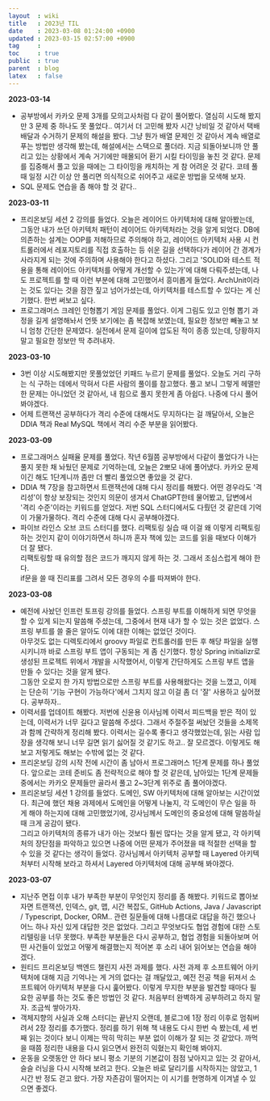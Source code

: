 ```yaml
---
layout  : wiki
title   : 2023년 TIL
date    : 2023-03-08 01:24:00 +0900
updated : 2023-03-15 02:57:00 +0900
tag     :
toc     : true
public  : true
parent  : blog
latex   : false
---
```


**2023-03-14**
- 공부방에서 카카오 문제 3개를 모의고사처럼 다 같이 풀어봤다. 열심히 시도해 봤지만 3 문제 중 하나도 못 풀었다.. 여기서 더 고민해 봤자 시간 낭비일 것 같아서 택배 배달과 수거하기 문제의 해설을 봤다. 그냥 뭔가 배열 문제인 것 같아서 계속 배열로 푸는 방법만 생각해 봤는데, 해설에서는 스택으로 풀더라. 지금 되돌아보니까 안 풀리고 있는 상황에서 계속 거기에만 매몰되어 환기 시킬 타이밍을 놓친 것 같다. 문제를 집중해서 풀고 있을 때에는 그 타이밍을 캐치하는 게 참 어려운 것 같다. 코테 풀 때 일정 시간 이상 안 풀리면 의식적으로 쉬어주고 새로운 방법을 모색해 보자.
- SQL 문제도 연습을 좀 해야 할 것 같다..

**2023-03-11**
- 프리온보딩 세션 2 강의를 들었다. 오늘은 레이어드 아키텍처에 대해 알아봤는데, 그동안 내가 쓰던 아키텍처 패턴이 레이어드 아키텍처라는 것을 알게 되었다. DB에 의존하는 설계는 OOP를 저해하므로 주의해야 하고, 레이어드 아키텍처 사용 시 컨트롤러에서 레포지토리를 직접 호출하는 등 쉬운 길을 선택하다가 레이어 간 경계가 사라지게 되는 것에 주의하며 사용해야 한다고 하셨다. 그리고 'SOLID와 테스트 적용을 통해 레이어드 아키텍처를 어떻게 개선할 수 있는가'에 대해 다뤄주셨는데, 나도 프로젝트를 할 때 이런 부분에 대해 고민했어서 흥미롭게 들었다. ArchUnit이라는 것도 있다는 것을 잠깐 짚고 넘어가셨는데, 아키텍처를 테스트할 수 있다는 게 신기했다. 한번 써보고 싶다.
- 프로그래머스 크레인 인형뽑기 게임 문제를 풀었다. 이게 그림도 있고 인형 뽑기 과정을 길게 설명해놔서 언뜻 보기에는 좀 복잡해 보였는데, 필요한 정보만 빼놓고 보니 엄청 간단한 문제였다. 실전에서 문제 길이에 압도된 적이 종종 있는데, 당황하지 말고 필요한 정보만 딱 추려내자.

**2023-03-10**
- 3번 이상 시도해봤지만 못풀었었던 키패드 누르기 문제를 풀었다. 오늘도 거리 구하는 식 구하는 데에서 막혀서 다른 사람의 풀이를 참고했다. 풀고 보니 그렇게 헤맬만한 문제는 아니었던 것 같아서, 내 힘으로 풀지 못한게 좀 아쉽다. 나중에 다시 풀어봐야겠다.
- 어제 트랜잭션 공부하다가 격리 수준에 대해서도 무지하다는 걸 깨달아서, 오늘은 DDIA 책과 Real MySQL 책에서 격리 수준 부분을 읽어봤다.

**2023-03-09**
- 프로그래머스 실패율 문제를 풀었다. 작년 6월쯤 공부방에서 다같이 풀었다가 나는 풀지 못한 채 놔뒀던 문제로 기억하는데, 오늘은 2뽀모 내에 풀어냈다. 카카오 문제이긴 해도 1단계니까 좀만 더 빨리 풀었으면 좋았을 것 같다.
- DDIA 책 7장을 참고하면서 트랜잭션에 대해 다시 정리를 해봤다. 어떤 경우라도 '격리성'이 항상 보장되는 것인지 의문이 생겨서 ChatGPT한테 물어봤고, 답변에서 '격리 수준'이라는 키워드를 얻었다. 저번 SQL 스터디에서도 다뤘던 것 같은데 기억이 가물가물하다. 격리 수준에 대해 다시 공부해야겠다.
- 파이브 라인스 오브 코드 스터디를 했다. 리팩토링 실습 때 이걸 왜 이렇게 리팩토링하는 것인지 같이 이야기하면서 하니까 혼자 책에 있는 코드를 읽을 때보다 이해가 더 잘 됐다.  
리팩토링할 때 유의할 점은 코드가 깨지지 않게 하는 것. 그래서 조심스럽게 해야 한다.  
if문을 쓸 때 진리표를 그려서 모든 경우의 수를 따져봐야 한다.

**2023-03-08**
- 예전에 사놨던 인프런 토프링 강의를 들었다. 스프링 부트를 이해하게 되면 무엇을 할 수 있게 되는지 말씀해 주셨는데, 그중에서 현재 내가 할 수 있는 것은 없었다. 스프링 부트를 쓸 줄은 알아도 이에 대한 이해는 없었던 것이다.  
아무것도 없는 디렉토리에서 groovy 파일로 컨트롤러를 만든 후 해당 파일을 실행시키니까 바로 스프링 부트 앱이 구동되는 게 좀 신기했다. 항상 Spring initializr로 생성된 프로젝트 위에서 개발을 시작했어서, 이렇게 간단하게도 스프링 부트 앱을 만들 수 있다는 것을 알게 됐다.  
그동안 오로지 한 가지 방법으로만 스프링 부트를 사용해왔다는 것을 느꼈고, 이제는 단순히 '기능 구현이 가능하다'에서 그치지 않고 이걸 좀 더 '잘' 사용하고 싶어졌다. 공부하자..
- 이력서를 업데이트 해봤다. 저번에 신윤용 이사님께 이력서 피드백을 받은 적이 있는데, 이력서가 너무 길다고 말씀해 주셨다. 그래서 주절주절 써놨던 것들을 소제목과 함께 간략하게 정리해 봤다. 이력서는 길수록 좋다고 생각했었는데, 읽는 사람 입장을 생각해 보니 너무 길면 읽기 싫어질 것 같기도 하고.. 잘 모르겠다. 이렇게도 해보고 저렇게도 해보는 수밖에 없는 것 같다.
- 프리온보딩 강의 시작 전에 시간이 좀 남아서 프로그래머스 1단계 문제를 하나 풀었다. 앞으로는 코테 준비도 좀 전략적으로 해야 할 것 같은데, 남아있는 1단계 문제들 중에서는 카카오 문제들만 골라서 풀고 2~3단계 위주로 좀 풀어야겠다.
- 프리온보딩 세션 1 강의를 들었다. 도메인, SW 아키텍처에 대해 알아보는 시간이었다. 최근에 했던 채용 과제에서 도메인을 어떻게 나눌지, 각 도메인이 무슨 일을 하게 해야 하는지에 대해 고민했었기에, 강사님께서 도메인의 중요성에 대해 말씀하실 때 크게 공감이 됐다.  
그리고 아키텍처의 종류가 내가 아는 것보다 훨씬 많다는 것을 알게 됐고, 각 아키텍처의 장단점을 파악하고 있으면 나중에 어떤 문제가 주어졌을 때 적절한 선택을 할 수 있을 것 같다는 생각이 들었다. 강사님께서 아키텍처 공부할 때 Layered 아키텍처부터 시작해 보라고 하셔서 Layered 아키텍처에 대해 공부해 봐야겠다.

**2023-03-07**
- 지난주 면접 이후 내가 부족한 부분이 무엇인지 정리를 좀 해봤다. 키워드로 뽑아보자면 트랜잭션, 인덱스, git, 맵, 시간 복잡도, GitHub Actions, Java / Javascript / Typescript, Docker, ORM.. 관련 질문들에 대해 나름대로 대답을 하긴 했으나 어느 하나 자신 있게 대답한 것은 없었다. 그리고 무엇보다도 협업 경험에 대한 스토리텔링을 너무 못했다. 부족한 부분들은 다시 공부하고, 협업 경험을 되돌아보며 어떤 사건들이 있었고 어떻게 해결했는지 적어본 후 소리 내어 읽어보는 연습을 해야겠다.
- 원티드 프리온보딩 백엔드 챌린지 사전 과제를 했다. 사전 과제 후 소프트웨어 아키텍처에 대해 지금 기억나는 게 거의 없다는 걸 깨달았고, 예전 전공 책을 뒤져서 소프트웨어 아키텍처 부분을 다시 훑어봤다. 이렇게 무지한 부분을 발견할 때마다 필요한 공부를 하는 것도 좋은 방법인 것 같다. 처음부터 완벽하게 공부하려고 하지 말자. 조금씩 쌓아가자.
- 객체지향의 사실과 오해 스터디는 끝난지 오랜데, 블로그에 1장 정리 이후로 멈춰버려서 2장 정리를 추가했다. 정리를 하기 위해 책 내용도 다시 한번 슥 봤는데, 세 번째 읽는 것이다 보니 이제는 딱히 막히는 부분 없이 이해가 잘 되는 것 같았다. 까먹을 때쯤 정리한 내용을 다시 읽으면서 완전히 익혔는지 확인해 봐야지.
- 운동을 오랫동안 안 하다 보니 평소 기분의 기본값이 점점 낮아지고 있는 것 같아서, 슬슬 러닝을 다시 시작해 보려고 한다. 오늘은 바로 달리기를 시작하지는 않았고, 1시간 반 정도 걷고 왔다. 가장 자존감이 떨어지는 이 시기를 현명하게 이겨낼 수 있으면 좋겠다.
